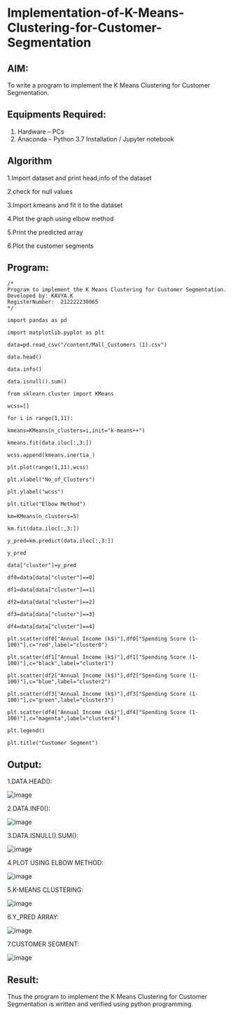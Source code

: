 # Implementation-of-K-Means-Clustering-for-Customer-Segmentation

## AIM:
To write a program to implement the K Means Clustering for Customer Segmentation.

## Equipments Required:
1. Hardware – PCs
2. Anaconda – Python 3.7 Installation / Jupyter notebook

## Algorithm
1.Import dataset and print head,info of the dataset

2.check for null values

3.Import kmeans and fit it to the dataset

4.Plot the graph using elbow method

5.Print the predicted array

6.Plot the customer segments 

## Program:
```
/*
Program to implement the K Means Clustering for Customer Segmentation.
Developed by: KAVYA.K
RegisterNumber:  212222230065
*/
```
```
import pandas as pd

import matplotlib.pyplot as plt

data=pd.read_csv("/content/Mall_Customers (1).csv")

data.head()

data.info()

data.isnull().sum()

from sklearn.cluster import KMeans

wcss=[]

for i in range(1,11):

kmeans=KMeans(n_clusters=i,init="k-means++")

kmeans.fit(data.iloc[:,3:])

wcss.append(kmeans.inertia_)

plt.plot(range(1,11),wcss)

plt.xlabel("No_of_Clusters")

plt.ylabel("wcss")

plt.title("Elbow Method")

km=KMeans(n_clusters=5)

km.fit(data.iloc[:,3:])

y_pred=km.predict(data.iloc[:,3:])

y_pred

data["cluster"]=y_pred

df0=data[data["cluster"]==0]

df1=data[data["cluster"]==1]

df2=data[data["cluster"]==2]

df3=data[data["cluster"]==3]

df4=data[data["cluster"]==4]

plt.scatter(df0["Annual Income (k$)"],df0["Spending Score (1-100)"],c="red",label="cluster0")

plt.scatter(df1["Annual Income (k$)"],df1["Spending Score (1-100)"],c="black",label="cluster1")

plt.scatter(df2["Annual Income (k$)"],df2["Spending Score (1-100)"],c="blue",label="cluster2")

plt.scatter(df3["Annual Income (k$)"],df3["Spending Score (1-100)"],c="green",label="cluster3")

plt.scatter(df4["Annual Income (k$)"],df4["Spending Score (1-100)"],c="magenta",label="cluster4")

plt.legend()

plt.title("Customer Segment")
```
## Output:
1.DATA.HEAD():

![image](https://github.com/kavyasenthamarai/Implementation-of-K-Means-Clustering-for-Customer-Segmentation/assets/118668727/3793fd55-a79c-45bd-99c6-bc167d85a950)

2.DATA.INF0():

![image](https://github.com/kavyasenthamarai/Implementation-of-K-Means-Clustering-for-Customer-Segmentation/assets/118668727/e81769c2-ea9e-4fff-b39b-b0c9c6f9a994)

3.DATA.ISNULL().SUM():

![image](https://github.com/kavyasenthamarai/Implementation-of-K-Means-Clustering-for-Customer-Segmentation/assets/118668727/e0f026dc-1c5a-47db-b9de-cbc61d2d4878)

4.PLOT USING ELBOW METHOD:

![image](https://github.com/kavyasenthamarai/Implementation-of-K-Means-Clustering-for-Customer-Segmentation/assets/118668727/001f7b43-9d0c-4b48-acd4-311de33bcd61)

5.K-MEANS CLUSTERING:

![image](https://github.com/kavyasenthamarai/Implementation-of-K-Means-Clustering-for-Customer-Segmentation/assets/118668727/44bb8af7-3865-46ec-9429-cba15f34a69e)

6.Y_PRED ARRAY:

![image](https://github.com/kavyasenthamarai/Implementation-of-K-Means-Clustering-for-Customer-Segmentation/assets/118668727/08cc7738-7e37-4a8c-80ae-9093145d02ec)

7.CUSTOMER SEGMENT:

![image](https://github.com/kavyasenthamarai/Implementation-of-K-Means-Clustering-for-Customer-Segmentation/assets/118668727/2ff95933-2676-440f-a62b-5b796924afe2)


## Result:
Thus the program to implement the K Means Clustering for Customer Segmentation is written and verified using python programming.

